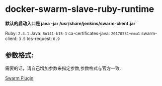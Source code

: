 # docker-swarm-slave-ruby-runtime

**默认的启动入口是 java -jar /usr/share/jenkins/swarm-client.jar`**

Ruby: `2.4.1`
Java: `8u141-b15-1`
ca-certificates-java: `20170531+nmu1`
swarm-client: `3.5`
tes-request: `0.9`

## 参数格式:

需要的话，请自己增加参数来指定参数,参数格式与官方一致:

[Swarm Plugin](https://wiki.jenkins-ci.org/display/JENKINS/Swarm+Plugin)
